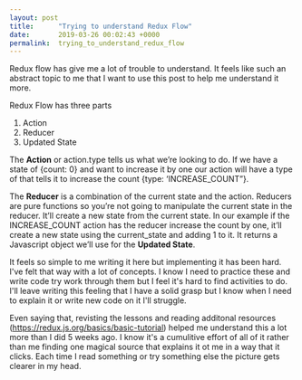 ```yaml
---
layout: post
title:      "Trying to understand Redux Flow"
date:       2019-03-26 00:02:43 +0000
permalink:  trying_to_understand_redux_flow
---
```



Redux flow has give me a lot of trouble to understand. It feels like such an abstract topic to me that I want to use this post to help me understand it more. 

Redux Flow has three parts

1. Action
2. Reducer 
3. Updated State

The **Action** or action.type tells us what we’re looking to do. If we have a state of {count: 0} and want to increase it by one our action will have a type of that tells it to increase the count {type: ‘INCREASE_COUNT”}.

The **Reducer** is a combination of the current state and the action. Reducers are pure functions so you’re not going to manipulate the current state in the reducer. It’ll create a new state from the current state. In our example if the INCREASE_COUNT action has the reducer increase the count by one, it’ll create a new state using the current_state and adding 1 to it. It returns a Javascript object we’ll use for the **Updated State**. 

It feels so simple to me writing it here but implementing it has been hard. I've felt that way with a lot of concepts. I know I need to practice these and write code try work through them but I feel it's hard to find activities to do. I'll leave writing this feeling that I have a solid grasp but I know when I need to explain it or write new code on it I'll struggle. 

Even saying that, revisting the lessons and reading additonal resources (https://redux.js.org/basics/basic-tutorial) helped me understand this a lot more than I did 5 weeks ago. I know it's a cumulitive effort of all of it rather than me finding one magical source that explains it ot me in a way that it clicks. Each time I read something or try something else the picture gets clearer in my head. 

